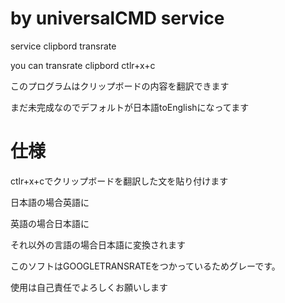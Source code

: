 # by universalCMD service

service clipbord transrate

you can transrate clipbord ctlr+x+c

このプログラムはクリップボードの内容を翻訳できます

まだ未完成なのでデフォルトが日本語toEnglishになってます

# 仕様

ctlr+x+cでクリップボードを翻訳した文を貼り付けます

日本語の場合英語に

英語の場合日本語に

それ以外の言語の場合日本語に変換されます


このソフトはGOOGLETRANSRATEをつかっているためグレーです。

使用は自己責任でよろしくお願いします
